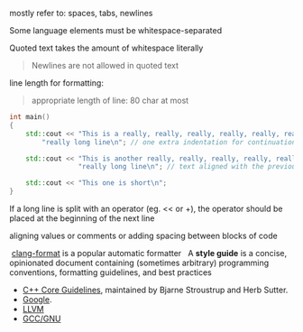 mostly refer to: spaces, tabs, newlines

Some language elements must be whitespace-separated

Quoted text takes the amount of whitespace literally
> Newlines are not allowed in quoted text

line length for formatting:
>appropriate length of line: 80 char at most


``` c++
int main()
{
    std::cout << "This is a really, really, really, really, really, really, really, "
        "really long line\n"; // one extra indentation for continuation line

    std::cout << "This is another really, really, really, really, really, really, really, "
                 "really long line\n"; // text aligned with the previous line for continuation line

    std::cout << "This one is short\n";
}
```

If a long line is split with an operator (eg. << or +), the operator should be placed at the beginning of the next line

aligning values or comments or adding spacing between blocks of code

 [clang-format](https://clang.llvm.org/docs/ClangFormat.html) is a popular automatic formatter
 
A **style guide** is a concise, opinionated document containing (sometimes arbitrary) programming conventions, formatting guidelines, and best practices
- [C++ Core Guidelines](http://isocpp.github.io/CppCoreGuidelines/CppCoreGuidelines), maintained by Bjarne Stroustrup and Herb Sutter.
- [Google](https://google.github.io/styleguide/cppguide.html).
- [LLVM](https://llvm.org/docs/CodingStandards.html)
- [GCC/GNU](https://gcc.gnu.org/codingconventions.html)

